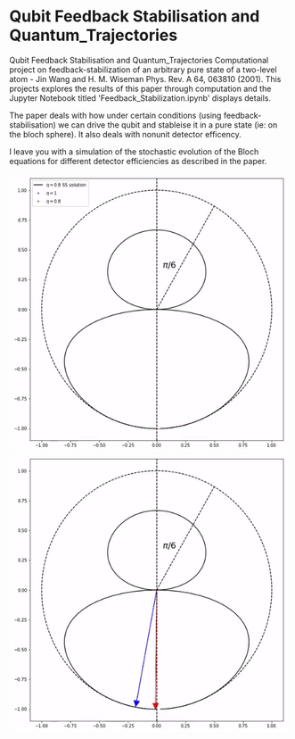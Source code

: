 # Qubit Feedback Stabilisation and Quantum_Trajectories
Qubit Feedback Stabilisation and Quantum_Trajectories Computational project on feedback-stabilization of an arbitrary pure state of a two-level atom - Jin Wang and H. M. Wiseman Phys. Rev. A 64, 063810 (2001). This projects explores the results of this paper through computation and the Jupyter Notebook titled 'Feedback_Stabilization.ipynb' displays details. 

The paper deals with how under certain conditions (using feedback-stabilisation) we can drive the qubit and stableise it in a pure state (ie: on the bloch sphere). It also deals with nonunit detector efficency.

I leave you with a simulation of the stochastic evolution of the Bloch equations for different detector efficiencies as described in the paper.

<img src="https://github.com/diagonal-hamiltonian/Qubit_Feedback-Stabilisation_and_Quantum_Trajectories/blob/main/imgs/Stochastic_BS_evolution.gif" width="500" height="500" /><img src="https://github.com/diagonal-hamiltonian/Qubit_Feedback-Stabilisation_and_Quantum_Trajectories/blob/main/imgs/Stochastic_BS_evolution_Arrows.gif" width="500" height="500" />
